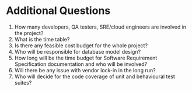 
# Additional Questions

1. How many developers, QA testers, SRE/cloud engineers are involved in the project?
2. What is the time table?
3. Is there any feasible cost budget for the whole project?
4. Who will be responsible for database model design?
5. How long will be the time budget for Software Requirement Specification documentation and who will be involved?
6. Will there be any issue with vendor lock-in in the long run?
7. Who will decide for the code coverage of unit and behavioural test suites?